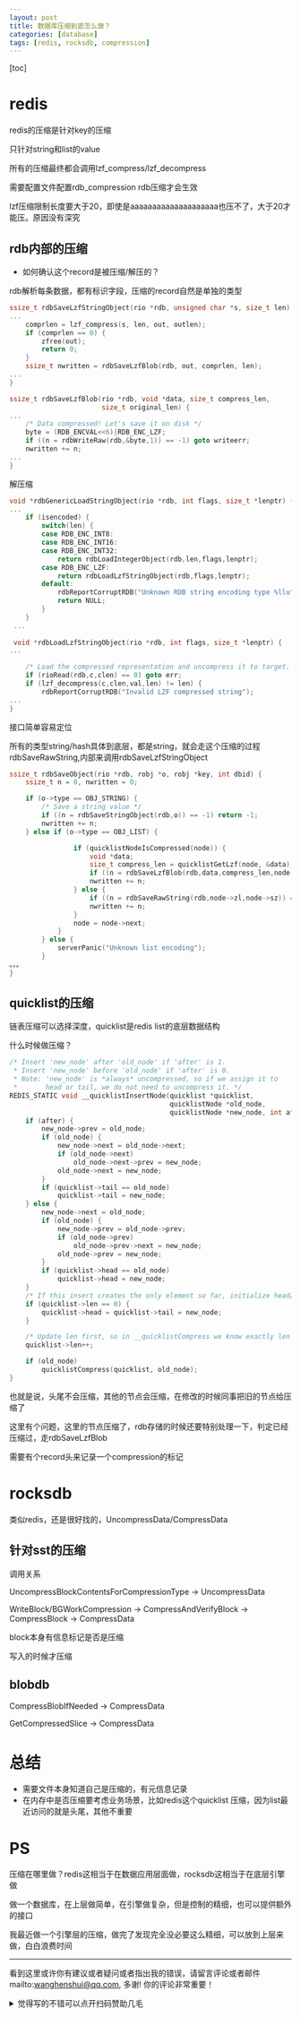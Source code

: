 ```yaml
---
layout: post
title: 数据库压缩到底怎么做？
categories: [database]
tags: [redis, rocksdb, compression]
---
```


[toc]

<!-- more -->

# redis

redis的压缩是针对key的压缩

只针对string和list的value

所有的压缩最终都会调用lzf_compress/lzf_decompress

需要配置文件配置rdb_compression rdb压缩才会生效

lzf压缩限制长度要大于20，即使是aaaaaaaaaaaaaaaaaaaa也压不了，大于20才能压。原因没有深究

## rdb内部的压缩

- 如何确认这个record是被压缩/解压的？

rdb解析每条数据，都有标识字段，压缩的record自然是单独的类型



```c
ssize_t rdbSaveLzfStringObject(rio *rdb, unsigned char *s, size_t len) {
...
    comprlen = lzf_compress(s, len, out, outlen);
    if (comprlen == 0) {
        zfree(out);
        return 0;
    }
    ssize_t nwritten = rdbSaveLzfBlob(rdb, out, comprlen, len);
...
}

ssize_t rdbSaveLzfBlob(rio *rdb, void *data, size_t compress_len,
                       size_t original_len) {
...
    /* Data compressed! Let's save it on disk */
    byte = (RDB_ENCVAL<<6)|RDB_ENC_LZF;
    if ((n = rdbWriteRaw(rdb,&byte,1)) == -1) goto writeerr;
    nwritten += n;
...
}
```

解压缩

```c
void *rdbGenericLoadStringObject(rio *rdb, int flags, size_t *lenptr) {
...
    if (isencoded) {
        switch(len) {
        case RDB_ENC_INT8:
        case RDB_ENC_INT16:
        case RDB_ENC_INT32:
            return rdbLoadIntegerObject(rdb,len,flags,lenptr);
        case RDB_ENC_LZF:
            return rdbLoadLzfStringObject(rdb,flags,lenptr);
        default:
            rdbReportCorruptRDB("Unknown RDB string encoding type %llu",len);
            return NULL;
        }
    }
 ...
 
 void *rdbLoadLzfStringObject(rio *rdb, int flags, size_t *lenptr) {
...

    /* Load the compressed representation and uncompress it to target. */
    if (rioRead(rdb,c,clen) == 0) goto err;
    if (lzf_decompress(c,clen,val,len) != len) {
        rdbReportCorruptRDB("Invalid LZF compressed string");
...
}
```

接口简单容易定位



所有的类型string/hash具体到底层，都是string，就会走这个压缩的过程rdbSaveRawString,内部来调用rdbSaveLzfStringObject

```c
ssize_t rdbSaveObject(rio *rdb, robj *o, robj *key, int dbid) {
    ssize_t n = 0, nwritten = 0;

    if (o->type == OBJ_STRING) {
        /* Save a string value */
        if ((n = rdbSaveStringObject(rdb,o)) == -1) return -1;
        nwritten += n;
    } else if (o->type == OBJ_LIST) {

                if (quicklistNodeIsCompressed(node)) {
                    void *data;
                    size_t compress_len = quicklistGetLzf(node, &data);
                    if ((n = rdbSaveLzfBlob(rdb,data,compress_len,node->sz)) == -1) return -1;
                    nwritten += n;
                } else {
                    if ((n = rdbSaveRawString(rdb,node->zl,node->sz)) == -1) return -1;
                    nwritten += n;
                }
                node = node->next;
            }
        } else {
            serverPanic("Unknown list encoding");
        }
。。。
}
```



## quicklist的压缩

链表压缩可以选择深度，quicklist是redis list的底层数据结构

什么时候做压缩？

```c
/* Insert 'new_node' after 'old_node' if 'after' is 1.
 * Insert 'new_node' before 'old_node' if 'after' is 0.
 * Note: 'new_node' is *always* uncompressed, so if we assign it to
 *       head or tail, we do not need to uncompress it. */
REDIS_STATIC void __quicklistInsertNode(quicklist *quicklist,
                                        quicklistNode *old_node,
                                        quicklistNode *new_node, int after) {
    if (after) {
        new_node->prev = old_node;
        if (old_node) {
            new_node->next = old_node->next;
            if (old_node->next)
                old_node->next->prev = new_node;
            old_node->next = new_node;
        }
        if (quicklist->tail == old_node)
            quicklist->tail = new_node;
    } else {
        new_node->next = old_node;
        if (old_node) {
            new_node->prev = old_node->prev;
            if (old_node->prev)
                old_node->prev->next = new_node;
            old_node->prev = new_node;
        }
        if (quicklist->head == old_node)
            quicklist->head = new_node;
    }
    /* If this insert creates the only element so far, initialize head/tail. */
    if (quicklist->len == 0) {
        quicklist->head = quicklist->tail = new_node;
    }

    /* Update len first, so in __quicklistCompress we know exactly len */
    quicklist->len++;

    if (old_node)
        quicklistCompress(quicklist, old_node);
}
```

也就是说，头尾不会压缩，其他的节点会压缩，在修改的时候同事把旧的节点给压缩了

这里有个问题，这里的节点压缩了，rdb存储的时候还要特别处理一下，判定已经压缩过，走rdbSaveLzfBlob

需要有个record头来记录一个compression的标记



# rocksdb

类似redis，还是很好找的，UncompressData/CompressData

## 针对sst的压缩

调用关系 

UncompressBlockContentsForCompressionType -> UncompressData

WriteBlock/BGWorkCompression -> CompressAndVerifyBlock -> CompressBlock -> CompressData

block本身有信息标记是否是压缩

写入的时候才压缩

## blobdb

CompressBlobIfNeeded -> CompressData

GetCompressedSlice -> CompressData



# 总结

- 需要文件本身知道自己是压缩的，有元信息记录
- 在内存中是否压缩要考虑业务场景，比如redis这个quicklist 压缩，因为list最近访问的就是头尾，其他不重要



# PS

压缩在哪里做？redis这相当于在数据应用层面做，rocksdb这相当于在底层引擎做

做一个数据库，在上层做简单，在引擎做复杂，但是控制的精细，也可以提供额外的接口

我最近做一个引擎层的压缩，做完了发现完全没必要这么精细，可以放到上层来做，白白浪费时间




---

看到这里或许你有建议或者疑问或者指出我的错误，请留言评论或者邮件mailto:wanghenshui@qq.com, 多谢!  你的评论非常重要！

<details>
<summary>觉得写的不错可以点开扫码赞助几毛</summary>
<img src="https://wanghenshui.github.io/assets/wepay.png" alt="微信转账">
</details>
